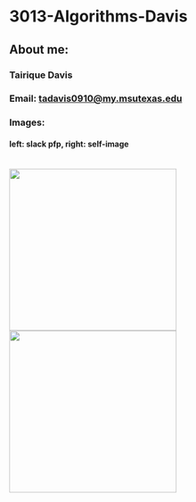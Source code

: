 # 3013-Algorithms-Davis

## About me:

### Tairique Davis
### Email: tadavis0910@my.msutexas.edu
### Images:
#### left: slack pfp, right: self-image
</br><img src="https://user-images.githubusercontent.com/108636715/213933685-0716066e-9792-4cc9-ba5e-1d0ae421d366.jpg" width="300" height="290" align="left" margin= "0 auto"/> 
</br><img src="https://user-images.githubusercontent.com/108636715/213933760-37e4bf56-2711-4af4-a1f2-d92d6c760ab4.jpg" width="300" height="290" align="left" margin="0 auto"/> 

